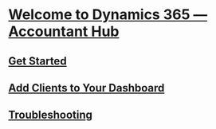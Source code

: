 # [Welcome to Dynamics 365 — Accountant Hub](index.md)
## [Get Started](accountant-get-started.md)
## [Add Clients to Your Dashboard](accountant-add-client.md)
## [Troubleshooting](accountant-troubleshooting.md)
